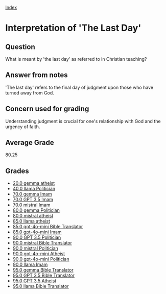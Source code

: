 
[Index](../../index.md)
# Interpretation of 'The Last Day'
## Question
What is meant by 'the last day' as referred to in Christian teaching?

## Answer from notes
'The last day' refers to the final day of judgment upon those who have turned away from God.

## Concern used for grading
Understanding judgment is crucial for one's relationship with God and the urgency of faith.

## Average Grade
80.25

## Grades
 * [20.0 gemma atheist](../answers/gemma_atheist/Interpretation_of_'The_Last_Day'.md)
 * [40.0 llama Politician](../answers/llama_Politician/Interpretation_of_'The_Last_Day'.md)
 * [70.0 gemma Imam](../answers/gemma_Imam/Interpretation_of_'The_Last_Day'.md)
 * [70.0 GPT 3.5 Imam](../answers/GPT_3.5_Imam/Interpretation_of_'The_Last_Day'.md)
 * [70.0 mistral Imam](../answers/mistral_Imam/Interpretation_of_'The_Last_Day'.md)
 * [80.0 gemma Politician](../answers/gemma_Politician/Interpretation_of_'The_Last_Day'.md)
 * [80.0 mistral atheist](../answers/mistral_atheist/Interpretation_of_'The_Last_Day'.md)
 * [85.0 llama atheist](../answers/llama_atheist/Interpretation_of_'The_Last_Day'.md)
 * [85.0 gpt-4o-mini Bible Translator](../answers/gpt-4o-mini_Bible_Translator/Interpretation_of_'The_Last_Day'.md)
 * [85.0 gpt-4o-mini Imam](../answers/gpt-4o-mini_Imam/Interpretation_of_'The_Last_Day'.md)
 * [90.0 GPT 3.5 Politician](../answers/GPT_3.5_Politician/Interpretation_of_'The_Last_Day'.md)
 * [90.0 mistral Bible Translator](../answers/mistral_Bible_Translator/Interpretation_of_'The_Last_Day'.md)
 * [90.0 mistral Politician](../answers/mistral_Politician/Interpretation_of_'The_Last_Day'.md)
 * [90.0 gpt-4o-mini Atheist](../answers/gpt-4o-mini_Atheist/Interpretation_of_'The_Last_Day'.md)
 * [90.0 gpt-4o-mini Politician](../answers/gpt-4o-mini_Politician/Interpretation_of_'The_Last_Day'.md)
 * [90.0 llama Imam](../answers/llama_Imam/Interpretation_of_'The_Last_Day'.md)
 * [95.0 gemma Bible Translator](../answers/gemma_Bible_Translator/Interpretation_of_'The_Last_Day'.md)
 * [95.0 GPT 3.5 Bible Translator](../answers/GPT_3.5_Bible_Translator/Interpretation_of_'The_Last_Day'.md)
 * [95.0 GPT 3.5 Atheist](../answers/GPT_3.5_Atheist/Interpretation_of_'The_Last_Day'.md)
 * [95.0 llama Bible Translator](../answers/llama_Bible_Translator/Interpretation_of_'The_Last_Day'.md)
